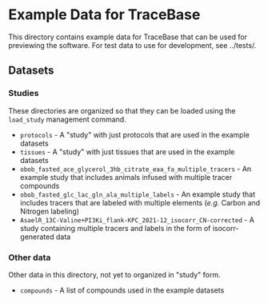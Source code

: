 # Example Data for TraceBase

This directory contains example data for TraceBase that can be used for
previewing the software.  For test data to use for development, see ../tests/.

## Datasets

### Studies

These directories are organized so that they can be loaded using the
`load_study` management command.

- `protocols` - A "study" with just protocols that are used in the example
  datasets
- `tissues` - A "study" with just tissues that are used in the example datasets
- `obob_fasted_ace_glycerol_3hb_citrate_eaa_fa_multiple_tracers` - An example
  study that includes animals infused with multiple tracer compounds
- `obob_fasted_glc_lac_gln_ala_multiple_labels` - An example study that
  includes tracers that are labeled with multiple elements (*e.g.* Carbon and
  Nitrogen labeling)
- `AsaelR_13C-Valine+PI3Ki_flank-KPC_2021-12_isocorr_CN-corrected` - A study
  containing multiple tracers and labels in the form of isocorr-generated data

### Other data

Other data in this directory, not yet to organized in "study" form.

- `compounds` - A list of compounds used in the example datasets
